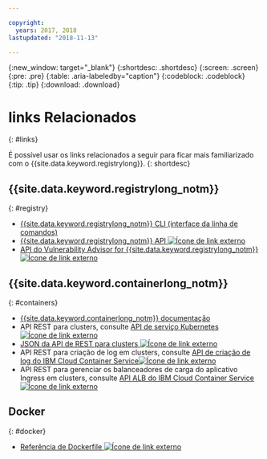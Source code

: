 ```yaml
---

copyright:
  years: 2017, 2018
lastupdated: "2018-11-13"

---
```


{:new_window: target="_blank"}
{:shortdesc: .shortdesc}
{:screen: .screen}
{:pre: .pre}
{:table: .aria-labeledby="caption"}
{:codeblock: .codeblock}
{:tip: .tip}
{:download: .download}

# links Relacionados
{: #links}

É possível usar os links relacionados a seguir para ficar mais familiarizado com o {{site.data.keyword.registrylong}}.
{: shortdesc}

## {{site.data.keyword.registrylong_notm}}
{: #registry}

- [{{site.data.keyword.registrylong_notm}} CLI (interface da linha de comandos)](/docs/services/Registry/registry_cli.html)
- [{{site.data.keyword.registrylong_notm}} API ![Ícone de link externo](../../icons/launch-glyph.svg "Ícone de link externo")](https://console.bluemix.net/apidocs/container-registry)
- [API do Vulnerability Advisor for {{site.data.keyword.registrylong_notm}} ![Ícone de link externo](../../icons/launch-glyph.svg "Ícone de link externo")](https://console.bluemix.net/apidocs/container-registry/va)

## {{site.data.keyword.containerlong_notm}}
{: #containers}

- [{{site.data.keyword.containerlong_notm}} documentação](/docs/containers/container_index.html#container_index)
- API REST para clusters, consulte [API de serviço Kubernetes![Ícone de link externo](../../icons/launch-glyph.svg "Ícone de link externo") ](https://containers.bluemix.net/swagger-api/)
- [JSON da API de REST para clusters ![Ícone de link externo](../../icons/launch-glyph.svg "Ícone de link externo")](https://containers.bluemix.net/swagger-api/swagger.json)
- API REST para criação de log em clusters, consulte [API de criação de log do IBM Cloud Container Service![Ícone de link externo](../../icons/launch-glyph.svg "Ícone de link externo") ](https://us-south.containers.bluemix.net/swagger-logging/)
- API REST para gerenciar os balanceadores de carga do aplicativo Ingress em clusters, consulte [API ALB do IBM Cloud Container Service![Ícone de link externo](../../icons/launch-glyph.svg "Ícone de link externo") ](https://us-south.containers.bluemix.net/swagger-alb-api/)

## Docker
{: #docker}

- [Referência de Dockerfile ![Ícone de link externo](../../icons/launch-glyph.svg "Ícone de link externo") ](https://docs.docker.com/engine/reference/builder/)
